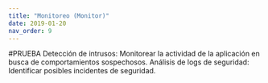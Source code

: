 ```yaml
---
title: "Monitoreo (Monitor)"
date: 2019-01-20
nav_order: 9
---
```


#PRUEBA
Detección de intrusos: Monitorear la actividad de la aplicación en busca de comportamientos sospechosos.
Análisis de logs de seguridad: Identificar posibles incidentes de seguridad.
